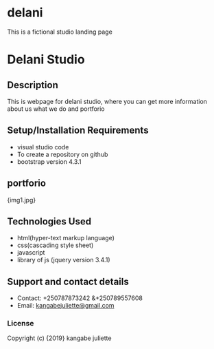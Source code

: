 # delani
This is a fictional studio landing page 
# Delani Studio
## Description
This is webpage for delani studio, where you can get more information about us what we do and portforio
## Setup/Installation Requirements
* visual studio code
* To create a repository on github
* bootstrap version 4.3.1

## portforio
{img1.jpg}
## Technologies Used
* html(hyper-text markup language)
* css(cascading style sheet)
* javascript
* library of js (jquery version 3.4.1)
## Support and contact details
* Contact: +250787873242 &+250789557608
* Email: kangabejuliette@gmail.com
### License
Copyright (c) {2019} kangabe juliette